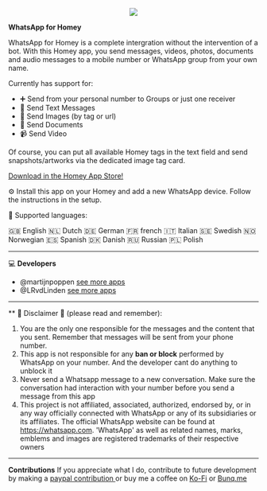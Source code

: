 <p align="center">
  <a href="https://homey.app/nl-nl/apps/author/5e2daad2e3e0da0ca754b6a8/page/0/">
    <img src="https://www.callbell.eu/wp-content/uploads/2021/03/capability-n-features-banner1-1080x400.jpg" />
  </a>
</p>

  
**WhatsApp for Homey**

WhatsApp for Homey is a complete intergration without the intervention of a bot. With this Homey app, you send messages, videos, photos, documents and audio messages to a mobile number or WhatsApp group from your own name.



Currently has support for:
* :heavy_plus_sign: Send from your personal number to Groups or just one receiver
* :speech_balloon: Send Text Messages
* :rice_scene: Send Images (by tag or url)
* :page_facing_up:  Send Documents
* :video_camera: Send Video
  
Of course, you can put all available Homey tags in the text field and send snapshots/artworks via the dedicated image tag card.


[Download in the Homey App Store!](https://homey.app/en-us/app/com.whatsapp/WhatsApp/)

<APP ACTION CARD>

:gear:  Install this app on your Homey and add a new WhatsApp device. Follow the instructions in the setup.

<APP FLOW CARDS>

:speech_balloon: Supported languages:

:uk: English :netherlands: Dutch :de: German :fr: french :it: Italian :sweden: Swedish :norway: Norwegian :es: Spanish :denmark: Danish :ru: Russian :poland: Polish
  
---

💻 **Developers**

- @martijnpoppen [see more apps](https://homey.app/nl-nl/apps/author/5e2daad2e3e0da0ca754b6a8/page/0/)
- @LRvdLinden [see more apps](https://homey.app/nl-nl/apps/author/5d4da77a2c836a50f6936070/page/0/)

---

** 🚨 Disclaimer 🚨 (please read and remember):
1) You are the only one responsible for the messages and the content that you sent. Remember that messages will be sent from your phone number.
2) This app is not responsible for any <strong>ban or block</strong> performed by WhatsApp on your number. And the developer cant do anything to unblock it
3) Never send a Whatsapp message to a new conversation. Make sure the conversation had interaction with your number before you send a message from this app
4) This project is not affiliated, associated, authorized, endorsed by, or in any way officially connected with WhatsApp or any of its subsidiaries or its affiliates. The official WhatsApp website can be found at https://whatsapp.com. 'WhatsApp' as well as related names, marks, emblems and images are registered trademarks of their respective owners

---

**Contributions**
If you appreciate what I do, contribute to future development by making a [paypal contribution ](https://www.paypal.me/martijnpoppen)
or buy me a coffee on [Ko-Fi](https://ko-fi.com/martijnpoppen#checkoutModal) or [Bunq.me ](https://bunq.me/MartijnPoppen)

